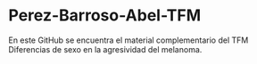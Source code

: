# Perez-Barroso-Abel-TFM
En este GitHub se encuentra el material complementario del TFM Diferencias de sexo en la agresividad del melanoma.
